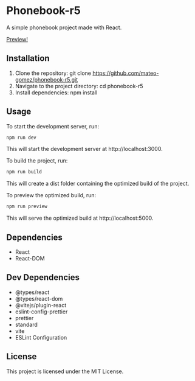 # Phonebook-r5
A simple phonebook project made with React.

[Preview!](https://phonebook-r5.netlify.app/)

## Installation
1. Clone the repository: git clone https://github.com/mateo-gomez/phonebook-r5.git
2. Navigate to the project directory: cd phonebook-r5
3. Install dependencies: npm install

## Usage
To start the development server, run:

```bash
npm run dev
```
This will start the development server at http://localhost:3000.


To build the project, run:

```bash
npm run build
```

This will create a dist folder containing the optimized build of the project.

To preview the optimized build, run:

```bash
npm run preview
```

This will serve the optimized build at http://localhost:5000.

## Dependencies
- React
- React-DOM

## Dev Dependencies
- @types/react
- @types/react-dom
- @vitejs/plugin-react
- eslint-config-prettier
- prettier
- standard
- vite
- ESLint Configuration

## License
This project is licensed under the MIT License.
